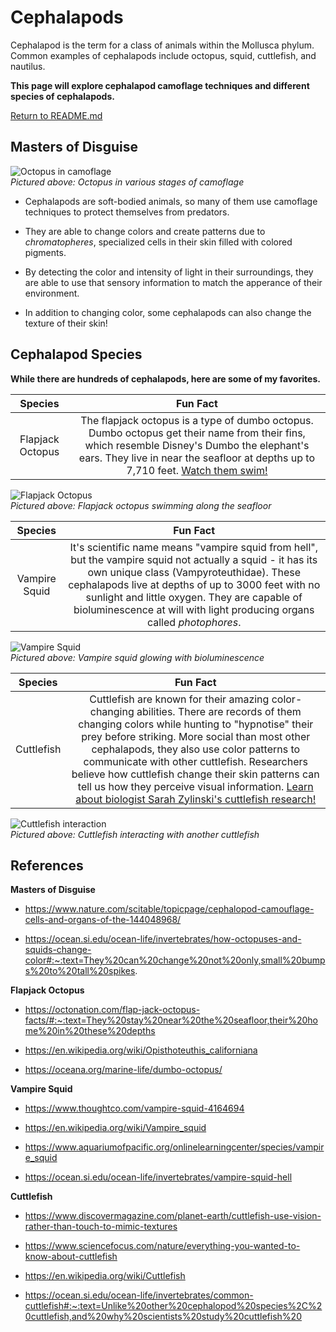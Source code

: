 # Cephalapods

Cephalapod is the term for a class of animals within the Mollusca phylum. Common examples of cephalapods include octopus, squid, cuttlefish, and nautilus. 

**This page will explore cephalapod camoflage techniques and different species of cephalapods.**

[Return to README.md](README.md)

## Masters of Disguise

![Octopus in camoflage](https://themitpost.com/wp-content/uploads/2020/06/octopus-camouflage.jpg "Octopus in camoflage")  
*Pictured above: Octopus in various stages of camoflage*

* Cephalapods are soft-bodied animals, so many of them use camoflage techniques to protect themselves from predators.

* They are able to change colors and create patterns due to *chromatopheres*, specialized cells in their skin filled with colored pigments.

* By detecting the color and intensity of light in their surroundings, they are able to use that sensory information to match the apperance of their environment.

* In addition to changing color, some cephalapods can also change the texture of their skin!

## Cephalapod Species  

**While there are hundreds of cephalapods, here are some of my favorites.**

| Species | Fun Fact |
| :-----------: | :-----------: |
| Flapjack Octopus | The flapjack octopus  is a type of dumbo octopus. Dumbo octopus get their name from their fins, which resemble Disney's Dumbo the elephant's ears. They live in near the seafloor at depths up to 7,710 feet. [Watch them swim!](https://youtu.be/5ihBYwxEZLk?si=khu9xBFowt5hsCai) |  

![Flapjack Octopus](https://allthatsinteresting.com/thumb/1200.633.https://allthatsinteresting.com/wordpress/wp-content/uploads/2020/07/descending-purple-dumbo-octopus.jpg "Flapjack Octopus")  
*Pictured above: Flapjack octopus swimming along the seafloor*

| Species | Fun Fact |
| :-----------: | :-----------: |
| Vampire Squid | It's scientific name means "vampire squid from hell", but the vampire squid not actually a squid - it has its own unique class (Vampyroteuthidae). These cephalapods live at depths of up to 3000 feet with no sunlight and little oxygen. They are capable of bioluminescence at will with light producing organs called *photophores*. |  

![Vampire Squid](https://i.imgur.com/DIpcwL3.gif "Vampire Squid")  
*Pictured above: Vampire squid glowing with bioluminescence*

| Species | Fun Fact |
| :-----------: | :-----------: |
| Cuttlefish | Cuttlefish are known for their amazing color-changing abilities. There are records of them changing colors while hunting to "hypnotise" their prey before striking. More social than most other cephalapods, they also use color patterns to communicate with other cuttlefish. Researchers believe how cuttlefish change their skin patterns can tell us how they perceive visual information. [Learn about biologist Sarah Zylinski's cuttlefish research!](https://youtu.be/SfkhEm3LfvE?si=7PKRSkK_gJ4L7Ev6&t=100) |  

![Cuttlefish interaction](https://static01.nyt.com/images/2021/07/06/science/00SCI-CUTTLEFISH4b-promo/00SCI-CUTTLEFISH4b-promo-videoSixteenByNine3000-v2.jpg?year=2021&h=1685&w=3000&s=5defebfbcf11ca8213daa36f8ed14c9c0f9851e5caf60838242fada0589baafb&k=ZQJBKqZ0VN&tw=1 "Cuttlefish interaction")  
*Pictured above: Cuttlefish interacting with another cuttlefish*

## References

**Masters of Disguise**

[1]: https://www.scientificamerican.com/article/how-do-squid-and-octopuse/

* https://www.nature.com/scitable/topicpage/cephalopod-camouflage-cells-and-organs-of-the-144048968/

* https://ocean.si.edu/ocean-life/invertebrates/how-octopuses-and-squids-change-color#:~:text=They%20can%20change%20not%20only,small%20bumps%20to%20tall%20spikes.

**Flapjack Octopus**

* https://octonation.com/flap-jack-octopus-facts/#:~:text=They%20stay%20near%20the%20seafloor,their%20home%20in%20these%20depths

* https://en.wikipedia.org/wiki/Opisthoteuthis_californiana

* https://oceana.org/marine-life/dumbo-octopus/

**Vampire Squid**

* https://www.thoughtco.com/vampire-squid-4164694

* https://en.wikipedia.org/wiki/Vampire_squid

* https://www.aquariumofpacific.org/onlinelearningcenter/species/vampire_squid

* https://ocean.si.edu/ocean-life/invertebrates/vampire-squid-hell

**Cuttlefish**

* https://www.discovermagazine.com/planet-earth/cuttlefish-use-vision-rather-than-touch-to-mimic-textures

* https://www.sciencefocus.com/nature/everything-you-wanted-to-know-about-cuttlefish

* https://en.wikipedia.org/wiki/Cuttlefish

* https://ocean.si.edu/ocean-life/invertebrates/common-cuttlefish#:~:text=Unlike%20other%20cephalopod%20species%2C%20cuttlefish,and%20why%20scientists%20study%20cuttlefish%20